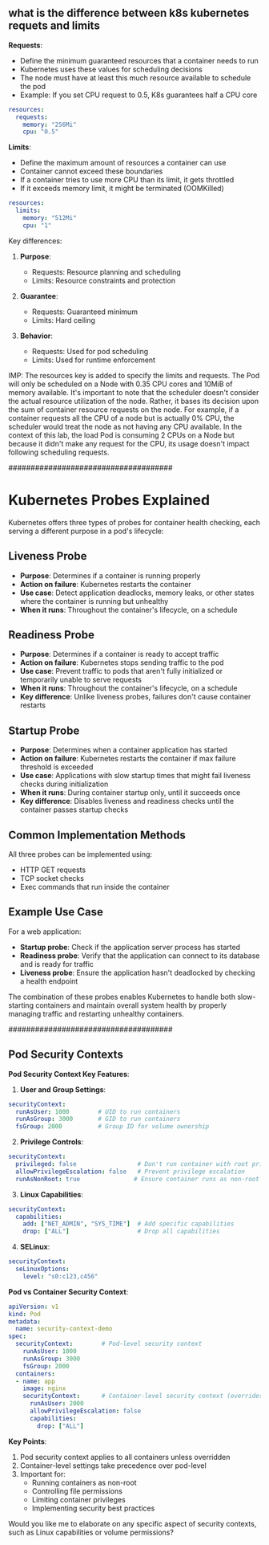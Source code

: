 ## what is the difference between k8s kubernetes requets and limits

**Requests**:
- Define the minimum guaranteed resources that a container needs to run
- Kubernetes uses these values for scheduling decisions
- The node must have at least this much resource available to schedule the pod
- Example: If you set CPU request to 0.5, K8s guarantees half a CPU core

```yaml
resources:
  requests:
    memory: "256Mi"
    cpu: "0.5"
```

**Limits**:
- Define the maximum amount of resources a container can use
- Container cannot exceed these boundaries
- If a container tries to use more CPU than its limit, it gets throttled
- If it exceeds memory limit, it might be terminated (OOMKilled)

```yaml
resources:
  limits:
    memory: "512Mi"
    cpu: "1"
```

Key differences:
1. **Purpose**:
   - Requests: Resource planning and scheduling
   - Limits: Resource constraints and protection

2. **Guarantee**:
   - Requests: Guaranteed minimum
   - Limits: Hard ceiling

3. **Behavior**:
   - Requests: Used for pod scheduling
   - Limits: Used for runtime enforcement

IMP: The resources key is added to specify the limits and requests. The Pod will only be scheduled on a Node with 0.35 CPU cores and 10MiB of memory available. It's important to note that the scheduler doesn't consider the actual resource utilization of the node. Rather, it bases its decision upon the sum of container resource requests on the node. For example, if a container requests all the CPU of a node but is actually 0% CPU, the scheduler would treat the node as not having any CPU available. In the context of this lab, the load Pod is consuming 2 CPUs on a Node but because it didn't make any request for the CPU, its usage doesn't impact following scheduling requests.

#####################################

# Kubernetes Probes Explained

Kubernetes offers three types of probes for container health checking, each serving a different purpose in a pod's lifecycle:

## Liveness Probe
- **Purpose**: Determines if a container is running properly
- **Action on failure**: Kubernetes restarts the container
- **Use case**: Detect application deadlocks, memory leaks, or other states where the container is running but unhealthy
- **When it runs**: Throughout the container's lifecycle, on a schedule

## Readiness Probe
- **Purpose**: Determines if a container is ready to accept traffic
- **Action on failure**: Kubernetes stops sending traffic to the pod
- **Use case**: Prevent traffic to pods that aren't fully initialized or temporarily unable to serve requests
- **When it runs**: Throughout the container's lifecycle, on a schedule
- **Key difference**: Unlike liveness probes, failures don't cause container restarts

## Startup Probe
- **Purpose**: Determines when a container application has started
- **Action on failure**: Kubernetes restarts the container if max failure threshold is exceeded
- **Use case**: Applications with slow startup times that might fail liveness checks during initialization
- **When it runs**: During container startup only, until it succeeds once
- **Key difference**: Disables liveness and readiness checks until the container passes startup checks

## Common Implementation Methods
All three probes can be implemented using:
- HTTP GET requests
- TCP socket checks
- Exec commands that run inside the container

## Example Use Case
For a web application:
- **Startup probe**: Check if the application server process has started
- **Readiness probe**: Verify that the application can connect to its database and is ready for traffic
- **Liveness probe**: Ensure the application hasn't deadlocked by checking a health endpoint

The combination of these probes enables Kubernetes to handle both slow-starting containers and maintain overall system health by properly managing traffic and restarting unhealthy containers.


#####################################

##  Pod Security Contexts
**Pod Security Context Key Features**:

1. **User and Group Settings**:
```yaml
securityContext:
  runAsUser: 1000        # UID to run containers
  runAsGroup: 3000       # GID to run containers
  fsGroup: 2000          # Group ID for volume ownership
```

2. **Privilege Controls**:
```yaml
securityContext:
  privileged: false                 # Don't run container with root privileges
  allowPrivilegeEscalation: false   # Prevent privilege escalation
  runAsNonRoot: true               # Ensure container runs as non-root
```

3. **Linux Capabilities**:
```yaml
securityContext:
  capabilities:
    add: ["NET_ADMIN", "SYS_TIME"]  # Add specific capabilities
    drop: ["ALL"]                   # Drop all capabilities
```

4. **SELinux**:
```yaml
securityContext:
  seLinuxOptions:
    level: "s0:c123,c456"
```

**Pod vs Container Security Context**:

```yaml
apiVersion: v1
kind: Pod
metadata:
  name: security-context-demo
spec:
  securityContext:        # Pod-level security context
    runAsUser: 1000
    runAsGroup: 3000
    fsGroup: 2000
  containers:
  - name: app
    image: nginx
    securityContext:      # Container-level security context (overrides pod)
      runAsUser: 2000
      allowPrivilegeEscalation: false
      capabilities:
        drop: ["ALL"]
```

**Key Points**:
1. Pod security context applies to all containers unless overridden
2. Container-level settings take precedence over pod-level
3. Important for:
   - Running containers as non-root
   - Controlling file permissions
   - Limiting container privileges
   - Implementing security best practices

Would you like me to elaborate on any specific aspect of security contexts, such as Linux capabilities or volume permissions?
